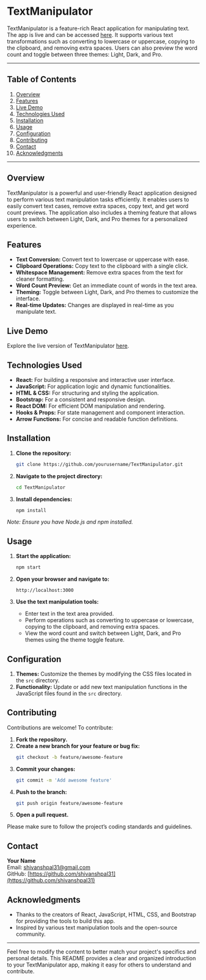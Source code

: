 # TextManipulator

TextManipulator is a feature-rich React application for manipulating text. The app is live and can be accessed [here](https://my-project-inky-seven.vercel.app/). It supports various text transformations such as converting to lowercase or uppercase, copying to the clipboard, and removing extra spaces. Users can also preview the word count and toggle between three themes: Light, Dark, and Pro.

---

## Table of Contents

1. [Overview](#overview)
2. [Features](#features)
3. [Live Demo](#live-demo)
4. [Technologies Used](#technologies-used)
5. [Installation](#installation)
6. [Usage](#usage)
7. [Configuration](#configuration)
8. [Contributing](#contributing)
9. [Contact](#contact)
10. [Acknowledgments](#acknowledgments)

---

## Overview

TextManipulator is a powerful and user-friendly React application designed to perform various text manipulation tasks efficiently. It enables users to easily convert text cases, remove extra spaces, copy text, and get word count previews. The application also includes a theming feature that allows users to switch between Light, Dark, and Pro themes for a personalized experience.

## Features

- **Text Conversion:** Convert text to lowercase or uppercase with ease.
- **Clipboard Operations:** Copy text to the clipboard with a single click.
- **Whitespace Management:** Remove extra spaces from the text for cleaner formatting.
- **Word Count Preview:** Get an immediate count of words in the text area.
- **Theming:** Toggle between Light, Dark, and Pro themes to customize the interface.
- **Real-time Updates:** Changes are displayed in real-time as you manipulate text.

## Live Demo

Explore the live version of TextManipulator [here](https://my-project-inky-seven.vercel.app/).

## Technologies Used

- **React:** For building a responsive and interactive user interface.
- **JavaScript:** For application logic and dynamic functionalities.
- **HTML & CSS:** For structuring and styling the application.
- **Bootstrap:** For a consistent and responsive design.
- **React DOM:** For efficient DOM manipulation and rendering.
- **Hooks & Props:** For state management and component interaction.
- **Arrow Functions:** For concise and readable function definitions.

## Installation

1. **Clone the repository:**
    ```bash
    git clone https://github.com/yourusername/TextManipulator.git
    ```

2. **Navigate to the project directory:**
    ```bash
    cd TextManipulator
    ```

3. **Install dependencies:**
    ```bash
    npm install
    ```

*Note: Ensure you have Node.js and npm installed.*

## Usage

1. **Start the application:**
    ```bash
    npm start
    ```

2. **Open your browser and navigate to:**
    ```plaintext
    http://localhost:3000
    ```

3. **Use the text manipulation tools:**
    - Enter text in the text area provided.
    - Perform operations such as converting to uppercase or lowercase, copying to the clipboard, and removing extra spaces.
    - View the word count and switch between Light, Dark, and Pro themes using the theme toggle feature.

## Configuration

1. **Themes:** Customize the themes by modifying the CSS files located in the `src` directory.
2. **Functionality:** Update or add new text manipulation functions in the JavaScript files found in the `src` directory.

## Contributing

Contributions are welcome! To contribute:

1. **Fork the repository.**
2. **Create a new branch for your feature or bug fix:**
    ```bash
    git checkout -b feature/awesome-feature
    ```
3. **Commit your changes:**
    ```bash
    git commit -m 'Add awesome feature'
    ```
4. **Push to the branch:**
    ```bash
    git push origin feature/awesome-feature
    ```
5. **Open a pull request.**

Please make sure to follow the project’s coding standards and guidelines.

## Contact

**Your Name**  
Email: [shivanshpal31@gmail.com](mailto:shivanshpal31@gmail.com)  
GitHub: [https://github.com/shivanshpal31](https://github.com/shivanshpal31)

## Acknowledgments

- Thanks to the creators of React, JavaScript, HTML, CSS, and Bootstrap for providing the tools to build this app.
- Inspired by various text manipulation tools and the open-source community.

---

Feel free to modify the content to better match your project's specifics and personal details. This README provides a clear and organized introduction to your TextManipulator app, making it easy for others to understand and contribute.
